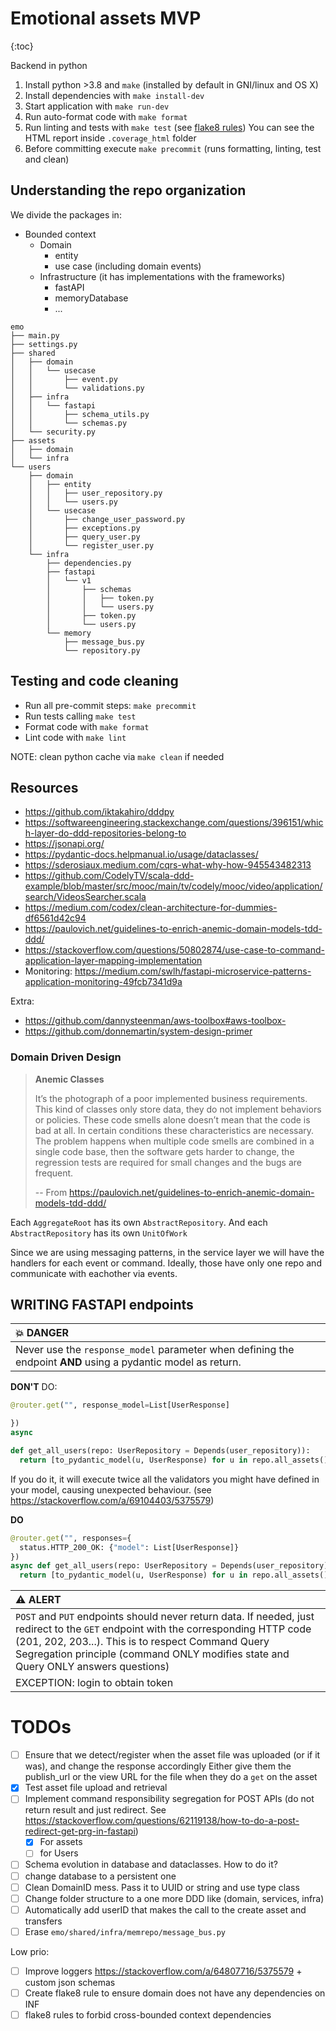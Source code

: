 # Emotional assets MVP


{:toc}

Backend in python


1. Install python >3.8 and `make` (installed by default in GNI/linux and OS X)
2. Install dependencies with `make install-dev`
3. Start application with `make run-dev`
4. Run auto-format code with `make format`
5. Run linting and tests with `make test` (see [flake8 rules](https://lintlyci.github.io/Flake8Rules/)) 
   You can see the HTML report inside `.coverage_html` folder
6. Before committing execute `make precommit` (runs formatting, linting, test and clean)


## Understanding the repo organization


We divide the packages in:
* Bounded context
  * Domain
     * entity
     * use case (including domain events)
  * Infrastructure (it has implementations with the frameworks)
    * fastAPI
    * memoryDatabase
    * ...

````
emo
├── main.py
├── settings.py
├── shared
│   ├── domain
│   │   └── usecase
│   │       ├── event.py
│   │       └── validations.py
│   ├── infra
│   │   └── fastapi
│   │       ├── schema_utils.py
│   │       └── schemas.py
│   └── security.py
├── assets
│   ├── domain
│   └── infra
└── users
    ├── domain
    │   ├── entity
    │   │   ├── user_repository.py
    │   │   └── users.py
    │   └── usecase
    │       ├── change_user_password.py
    │       ├── exceptions.py
    │       ├── query_user.py
    │       └── register_user.py
    └── infra
        ├── dependencies.py
        ├── fastapi
        │   └── v1
        │       ├── schemas
        │       │   ├── token.py
        │       │   └── users.py
        │       ├── token.py
        │       └── users.py
        └── memory
            ├── message_bus.py
            └── repository.py
````

## Testing and code cleaning

* Run all pre-commit steps: `make precommit`
* Run tests calling `make test`
* Format code with `make format`
* Lint code with `make lint`

NOTE: clean python cache via `make clean` if needed

## Resources

* https://github.com/iktakahiro/dddpy
* https://softwareengineering.stackexchange.com/questions/396151/which-layer-do-ddd-repositories-belong-to
* https://jsonapi.org/
* https://pydantic-docs.helpmanual.io/usage/dataclasses/
* https://sderosiaux.medium.com/cqrs-what-why-how-945543482313
* https://github.com/CodelyTV/scala-ddd-example/blob/master/src/mooc/main/tv/codely/mooc/video/application/search/VideosSearcher.scala
* https://medium.com/codex/clean-architecture-for-dummies-df6561d42c94
* https://paulovich.net/guidelines-to-enrich-anemic-domain-models-tdd-ddd/
* https://stackoverflow.com/questions/50802874/use-case-to-command-application-layer-mapping-implementation
* Monitoring: https://medium.com/swlh/fastapi-microservice-patterns-application-monitoring-49fcb7341d9a

Extra:
* https://github.com/dannysteenman/aws-toolbox#aws-toolbox-
* https://github.com/donnemartin/system-design-primer

### Domain Driven Design 

> **Anemic Classes**
> 
>It’s the photograph of a poor implemented business requirements. This kind of classes only store data, they do not implement behaviors or policies. These code smells alone doesn’t mean that the code is bad at all. In certain conditions these characteristics are necessary. The problem happens when multiple code smells are combined in a single code base, then the software gets harder to change, the regression tests are required for small changes and the bugs are frequent.
>
> -- From https://paulovich.net/guidelines-to-enrich-anemic-domain-models-tdd-ddd/

Each `AggregateRoot` has its own `AbstractRepository`.
And each `AbstractRepository` has its own `UnitOfWork`

Since we are using messaging patterns, in the service layer we will have
the handlers for each event or command. Ideally, those have only one repo
and communicate with eachother via events. 

## WRITING FASTAPI endpoints

| :boom: DANGER              |
|:---------------------------|
|Never use the `response_model` parameter when defining the endpoint **AND** using a pydantic model as return.|

**DON'T** DO:

```python
@router.get("", response_model=List[UserResponse]

})
async

def get_all_users(repo: UserRepository = Depends(user_repository)):
  return [to_pydantic_model(u, UserResponse) for u in repo.all_assets()]
```
If you do it, it will execute twice all the validators you might have defined in your
model, causing unexpected behaviour. (see https://stackoverflow.com/a/69104403/5375579)

**DO**

```python
@router.get("", responses={
  status.HTTP_200_OK: {"model": List[UserResponse]}
})
async def get_all_users(repo: UserRepository = Depends(user_repository)):
  return [to_pydantic_model(u, UserResponse) for u in repo.all_assets()]
```

|:warning: ALERT|
|:--------------|
|`POST` and `PUT` endpoints should never return data. If needed, just redirect to the `GET` endpoint with the corresponding HTTP code (201, 202, 203...). This is to respect Command Query Segregation principle (command ONLY modifies state and Query ONLY answers questions)|
|EXCEPTION: login to obtain token|


# TODOs

* [ ] Ensure that we detect/register when the asset file was uploaded (or if it was), and change the response accordingly
  Either give them the publish_url or the view URL for the file when they do a `get` on the asset
* [X] Test asset file upload and retrieval
* [ ] Implement command responsibility segregation for POST APIs (do not return result and just redirect. See https://stackoverflow.com/questions/62119138/how-to-do-a-post-redirect-get-prg-in-fastapi)
  * [X] For assets
  * [ ] for Users
* [ ] Schema evolution in database and dataclasses. How to do it?
* [ ] change database to a persistent one
* [ ] Clean DomainID mess. Pass it to UUID or string and use type class
* [ ] Change folder structure to a one more DDD like (domain, services, infra)
* [ ] Automatically add userID that makes the call to the create asset and transfers
* [ ] Erase `emo/shared/infra/memrepo/message_bus.py`

Low prio:
* [ ] Improve loggers https://stackoverflow.com/a/64807716/5375579 + custom json schemas
* [ ] Create flake8 rule to ensure domain does not have any dependencies on INF
* [ ] flake8 rules to forbid cross-bounded context dependencies